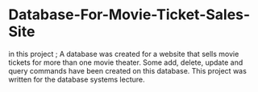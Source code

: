 # Database-For-Movie-Ticket-Sales-Site
in this project ; A database was created for a website that sells movie tickets for more than one movie theater. Some add, delete, update and query commands have been created on this database. This project was written for the database systems lecture.
